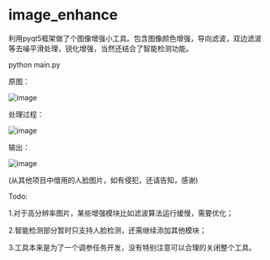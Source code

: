 # image_enhance

利用pyqt5框架做了个图像增强小工具。包含图像颜色增强，导向滤波，双边滤波等去噪平滑处理，锐化增强，当然还结合了智能检测功能。

python main.py

原图：



![image](https://github.com/Rick51/image_enhance/tree/master/images/10.jpg)



处理过程：



![image](https://github.com/Rick51/image_enhance/tree/master/images/process.jpg)



输出：



![image](https://github.com/Rick51/image_enhance/tree/master/images/final.jpg)



(从其他项目中借用的人脸图片，如有侵犯，还请告知，感谢)

Todo:

1.对于高分辨率图片，某些增强模块比如滤波算法运行缓慢，需要优化；

2.智能检测部分暂时只支持人脸检测，还需继续添加其他模块；

3.工具本来是为了一个调参任务开发，没有特别注意可以合理的关闭整个工具。


